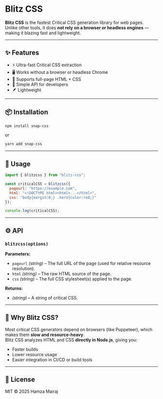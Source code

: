 # Blitz CSS

**Blitz CSS** is the fastest Critical CSS generation library for web pages.  
Unlike other tools, it does **not rely on a browser or headless engines** — making it blazing fast and lightweight.  

---

## ✨ Features
- ⚡ Ultra-fast Critical CSS extraction
- 🖥️ Works without a browser or headless Chrome
- 📄 Supports full-page HTML + CSS
- 🧩 Simple API for developers
- 🪶 Lightweight

---

## 📦 Installation
```bash
npm install snap-css
```

or 
```bash
yarn add snap-css
```

---

## 🔧 Usage
```js
import { blitzcss } from "blitz-css";

const criticalCSS = blitzcss({
  pageurl: "https://example.com",
  html: "<!DOCTYPE html><html>...</html>",
  css: "body{margin:0;} .hero{color:red;}"
});

console.log(criticalCSS);
```

---

## ⚙️ API

### `blitzcss(options)`

**Parameters:**
- `pageurl` *(string)* – The full URL of the page (used for relative resource resolution).
- `html` *(string)* – The raw HTML source of the page.
- `css` *(string)* – The full CSS stylesheet(s) applied to the page.

**Returns:**
- *(string)* – A string of critical CSS.

---

## 📌 Why Blitz CSS?
Most critical CSS generators depend on browsers (like Puppeteer), which makes them **slow and resource-heavy**.  
Blitz CSS analyzes HTML and CSS **directly in Node.js**, giving you:
- Faster builds
- Lower resource usage
- Easier integration in CI/CD or build tools

---

## 📄 License
MIT © 2025 Hamza Mairaj
